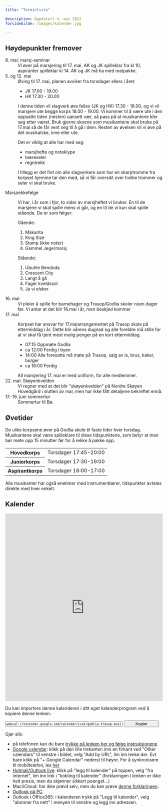 ```yaml
---
title: "Terminliste"

description: Oppdatert 4. mai 2022
forsidebilde: /images/kalender.jpg

---
```


## Høydepunkter fremover

<dl>
<dt>8. mai: marsj-seminar</dt>
<dd>
Vi øver på marsjering til 17. mai. AK og JK spilleklar fra kl 10, aspiranter spilleklar kl 14. AK og JK må ha med matpakke.
</dd>
<dt>5. og 12. mai</dt>
<dd>Øving til 17. mai, planen avviker fra torsdager ellers i året:
<ul>
<li>JK          17.00 - 19.00</li>
<li>HK         17.30 - 20.00</li>
</ul>
<p>
I denne tiden vil slagverk øve felles (JK og HK) 17.30 - 18.00, og vi vil marsjere ute begge korps 18.00 - 19.00.
Vi kommer til å være ute i den oppsatte tiden (nesten) uansett vær, så pass på at musikantene kler seg etter været. Bruk gjerne skoene som musikantene skal bruke på 17.mai så de får vent seg til å gå i dem.
Resten av øvelsen vil vi øve på det musikalske, inne eller ute.
</p><p>
Det er viktig at alle har med seg:
</p>
<ul>
<li>marsjhefte og noteklype</li>
<li>bæreseler </li>
<li>regntrekk</li>
</ul>
<p>
I tillegg er det fint om alle slagverkere som har en skarptromme fra korpset hjemme tar den med, så vi får oversikt over hvilke trommer og seler vi skal bruke.
</p>
</dd>
<dt>Marsjrekkefølge</dt>
<dd>
<p>Vi har, i år som i fjor, to sider av marsjheftet vi bruker. En til de marsjene vi skal spille mens vi går, og en til de vi kun skal spille stående. De er som følger:</p>

<p>Gående:</p>
<ol>
<li>Makarita</li>
<li>King Size</li>
<li>Stamp (ikke noter)</li>
<li>Gammel Jegermarsj</li>
</ol>
<p>Stående:</p>
<ol>
<li>Ubuhle Bendoda</li>
<li>Crescent City</li>
<li>Langt å gå</li>
<li>Fager kveldssol</li>
<li>Ja vi elsker</li>
</ol>
</dd>
<dt>16. mai</dt>
<dd>
  Vi pleier å spille for barnehager og Trasop/Godlia skoler noen dager før. Vi antar at det blir 16.mai i år, men beskjed kommer 
</dd>
<dt>17. mai</dt>
<dd>
<p>
  Korpset har ansvar for 17.maiarrangementet på Trasop skole på
  ettermiddag i år. Dette blir vårens dugnad
  og alle foreldre må stille for at vi skal få
  tjent mest mulig penger på en kort
  ettermiddag.
  </p>
  <ul>
  <li>07:15 Oppmøte Godlia</li>
  <li>ca 12:00 Ferdig i byen</li>
  <li>14:00 Alle foresatte må møte på Trasop, salg av is, brus, kaker, burger</li>
  <li>ca 18:00 Ferdig</li>
  </ul>
  All marsjering 17. mai er med uniform, for alle medlemmer.
</dd>
<dt>22. mai: Skøyenkvelden</dt>
<dd>Vi regner med at det blir "skøyenkvelden" på Nordre Skøyen Hovedgård i slutten av mai, men har ikke fått detaljene bekreftet ennå.
<dt>17.-19. juni sommertur</dt>
<dd>
  Sommertur til Bø.
</dd>
</dl>

## Øvetider

De ulike korpsene øver på Godlia skole til faste tider hver torsdag. Musikantene skal være spilleklare til disse tidspunktene, som betyr at man bør møte opp 15 minutter før for å rekke å pakke opp.

<table>
<tr><th>Hovedkorps</th>   <td>Torsdager 17:45-20:00</td>
<tr><th>Juniorkorps</th>  <td>Torsdager 17:30-19:00</td>
<tr><th>Aspirantkorps</th><td>Torsdager 16:00-17:00</td>
</table>

Alle musikanter har også enetimer med instrumentlærer, tidspunkter avtales direkte med hver enkelt.

## Kalender

<iframe src="https://calendar.google.com/calendar/embed?showTitle=0&amp;showNav=0&amp;showDate=0&amp;showCalendars=0&amp;showTz=0&amp;mode=AGENDA&amp;height=600&amp;wkst=2&amp;bgcolor=%23FFFFFF&amp;src=godlia.trasop.musikkorps%40gmail.com&amp;color=%2342104A&amp;ctz=Europe%2FOslo" style="border-width:0" width="100%" height="600" frameborder="0" scrolling="no"></iframe>

Du kan importere denne kalenderen i ditt eget kalenderprogram ved å kopiere denne lenken:

<input type="text" id="copytextarea"  style="width: calc(100% - 8rem); display: inline-block; font-family: monospace; font-size: small" value="webcal://calendar.google.com/calendar/ical/godlia.trasop.musikkorps%40gmail.com/public/basic.ics"></input>
<button id="copyTextBtn" style="width: 7rem">Kopier</button>

<script>
  copyTextarea = document.querySelector('#copytextarea');
  copyTextarea.addEventListener('click', function(event) {
    copyTextarea.focus();
    copyTextarea.select();
  });
  copyTextBtn = document.querySelector('#copyTextBtn');
  copyTextBtn.addEventListener('click', function(event) {
    copyTextarea.focus();
    copyTextarea.select();
    try {
      let successful = document.execCommand('copy');
    } catch(err) {
      alert('Unable to copy');
    }
  });
</script>

Gjør slik:

- på telefonen kan du bare [trykke på lenken her og følge instruksjonene](webcal://calendar.google.com/calendar/ical/godlia.trasop.musikkorps%40gmail.com/public/basic.ics)
- [Google calendar](https://support.google.com/calendar/answer/37100?co=GENIE.Platform%3DDesktop&amp;hl=en): klikk på den lille trekanten inni en firkant ved "Other calendars" til venstre i bildet, velg "Add by URL", lim inn lenke der. Evt bare klikk på "+ Google Calendar" nederst til høyre. For å synkronisere til mobiltelefon, les [her](https://support.google.com/calendar/answer/151674?hl=no)
- [Hotmail/Outlook live](https://support.office.com/en-us/article/Import-or-subscribe-to-a-calendar-in-Outlook-com-or-Outlook-on-the-web-CFF1429C-5AF6-41EC-A5B4-74F2C278E98C?ui=en-US&amp;rs=en-US&amp;ad=US&amp;fromAR=1): klikk på "legg til kalender" på toppen, velg "fra internet", lim inn link i "kobling til kalender" (forklaringen i lenken er ikke helt presis, men du skjønner sikkert poenget...)
- Mac/iCloud: har ikke prøvd selv, men du kan prøve [denne forklaringen](https://support.apple.com/en-us/HT202361).
- [Outlook på PC](https://support.office.com/en-us/article/View-and-subscribe-to-Internet-Calendars-f6248506-e144-4508-b658-c838b6067597).
- Outlook i Office365: i kalenderen trykk på "Legg til kalender", velg "abonner fra nett" i menyen til venstre og legg inn adressen.
